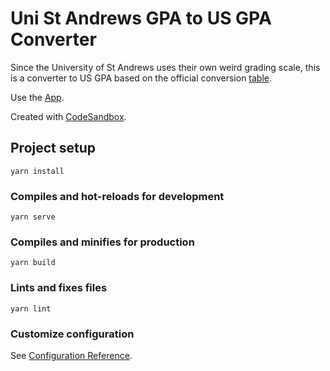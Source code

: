 # Uni St Andrews GPA to US GPA Converter

Since the University of St Andrews uses their own weird grading scale, this is a converter to US GPA based on the official conversion [table](https://www.st-andrews.ac.uk/administration/academicdatateam/assessmentandawards/undergraduateinformation/).

Use the [App](https://st-andrews-gpa-converter.netlify.app/).

Created with [CodeSandbox](https://codesandbox.io/s/github/leo-pfeiffer/USTA-US-GPA-Converter).

## Project setup

```
yarn install
```

### Compiles and hot-reloads for development

```
yarn serve
```

### Compiles and minifies for production

```
yarn build
```

### Lints and fixes files

```
yarn lint
```

### Customize configuration

See [Configuration Reference](https://cli.vuejs.org/config/).

